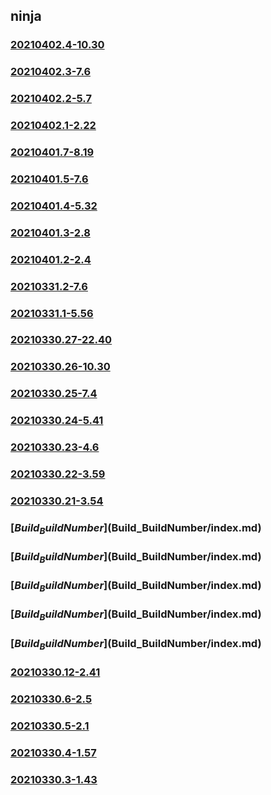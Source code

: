 ## ninja

### [20210402.4-10.30](20210402.4-10.30/index.md)
### [20210402.3-7.6](20210402.3-7.6/index.md)
### [20210402.2-5.7](20210402.2-5.7/index.md)
### [20210402.1-2.22](20210402.1-2.22/index.md)
### [20210401.7-8.19](20210401.7-8.19/index.md)
### [20210401.5-7.6](20210401.5-7.6/index.md)
### [20210401.4-5.32](20210401.4-5.32/index.md)
### [20210401.3-2.8](20210401.3-2.8/index.md)
### [20210401.2-2.4](20210401.2-2.4/index.md)
### [20210331.2-7.6](20210331.2-7.6/index.md)
### [20210331.1-5.56](20210331.1-5.56/index.md)
### [20210330.27-22.40](20210330.27-22.40/index.md)
### [20210330.26-10.30](20210330.26-10.30/index.md)
### [20210330.25-7.4](20210330.25-7.4/index.md)
### [20210330.24-5.41](20210330.24-5.41/index.md)
### [20210330.23-4.6](20210330.23-4.6/index.md)
### [20210330.22-3.59](20210330.22-3.59/index.md)
### [20210330.21-3.54](20210330.21-3.54/index.md)
### [$Build_BuildNumber]($Build_BuildNumber/index.md)
### [$Build_BuildNumber]($Build_BuildNumber/index.md)
### [$Build_BuildNumber]($Build_BuildNumber/index.md)
### [$Build_BuildNumber]($Build_BuildNumber/index.md)
### [$Build_BuildNumber]($Build_BuildNumber/index.md)
### [20210330.12-2.41](20210330.12-2.41/index.md)
### [20210330.6-2.5](20210330.6-2.5/index.md)
### [20210330.5-2.1](lld-dep/ninja/20210330.5-2.1/index.md)
### [20210330.4-1.57](lld-dep/ninja/20210330.4-1.57/index.md)
### [20210330.3-1.43](lld-dep/ninja/20210330.3-1.43/index.html)

